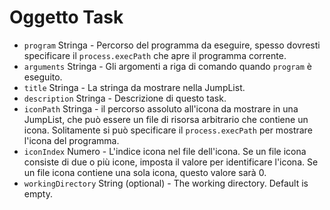 # Oggetto Task

* `program` Stringa - Percorso del programma da eseguire, spesso dovresti specificare il `process.execPath` che apre il programma corrente.
* `arguments` Stringa - Gli argomenti a riga di comando quando `program` è eseguito.
* `title` Stringa - La stringa da mostrare nella JumpList.
* `description` Stringa - Descrizione di questo task.
* `iconPath` Stringa - il percorso assoluto all'icona da mostrare in una JumpList, che può essere un file di risorsa arbitrario che contiene un icona. Solitamente si può specificare il `process.execPath` per mostrare l'icona del programma.
* `iconIndex` Numero - L'indice icona nel file dell'icona. Se un file icona consiste di due o più icone, imposta il valore per identificare l'icona. Se un file icona contiene una sola icona, questo valore sarà 0.
* `workingDirectory` String (optional) - The working directory. Default is empty.
